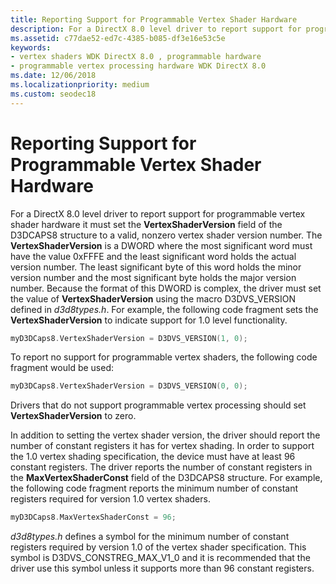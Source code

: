 ```yaml
---
title: Reporting Support for Programmable Vertex Shader Hardware
description: For a DirectX 8.0 level driver to report support for programmable vertex shader hardware, it must set the VertexShaderVersion field of the D3DCAPS8 structure to a valid, nonzero vertex shader version number.
ms.assetid: c77dae52-ed7c-4385-b085-df3e16e53c5e
keywords:
- vertex shaders WDK DirectX 8.0 , programmable hardware
- programmable vertex processing hardware WDK DirectX 8.0
ms.date: 12/06/2018
ms.localizationpriority: medium
ms.custom: seodec18
---
```


# Reporting Support for Programmable Vertex Shader Hardware

For a DirectX 8.0 level driver to report support for programmable vertex shader hardware it must set the **VertexShaderVersion** field of the D3DCAPS8 structure to a valid, nonzero vertex shader version number. The **VertexShaderVersion** is a DWORD where the most significant word must have the value 0xFFFE and the least significant word holds the actual version number. The least significant byte of this word holds the minor version number and the most significant byte holds the major version number. Because the format of this DWORD is complex, the driver must set the value of **VertexShaderVersion** using the macro D3DVS\_VERSION defined in *d3d8types.h*. For example, the following code fragment sets the **VertexShaderVersion** to indicate support for 1.0 level functionality.

```cpp
myD3DCaps8.VertexShaderVersion = D3DVS_VERSION(1, 0);
```

To report no support for programmable vertex shaders, the following code fragment would be used:

```cpp
myD3DCaps8.VertexShaderVersion = D3DVS_VERSION(0, 0);
```

Drivers that do not support programmable vertex processing should set **VertexShaderVersion** to zero.

In addition to setting the vertex shader version, the driver should report the number of constant registers it has for vertex shading. In order to support the 1.0 vertex shading specification, the device must have at least 96 constant registers. The driver reports the number of constant registers in the **MaxVertexShaderConst** field of the D3DCAPS8 structure. For example, the following code fragment reports the minimum number of constant registers required for version 1.0 vertex shaders.

```cpp
myD3DCaps8.MaxVertexShaderConst = 96;
```

*d3d8types.h* defines a symbol for the minimum number of constant registers required by version 1.0 of the vertex shader specification. This symbol is D3DVS\_CONSTREG\_MAX\_V1\_0 and it is recommended that the driver use this symbol unless it supports more than 96 constant registers.

 

 





